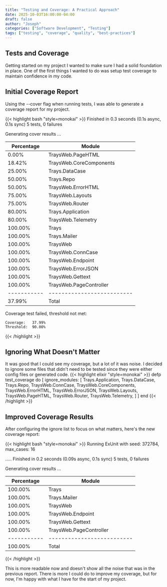 ```yaml
---
title: "Testing and Coverage: A Practical Approach"
date: 2025-10-03T16:00:00-04:00
draft: false
author: "Joseph"
categories: ["Software Development", "Testing"]
tags: ["testing", "coverage", "quality", "best-practices"]
---
```


## Tests and Coverage

Getting started on my project I wanted to make sure I had a solid foundation in place. One of the first things I wanted to do was setup test coverage to maintain confidence in my code.

## Initial Coverage Report

Using the --cover flag when running tests, I was able to generate a coverage report for my project.

{{< highlight bash "style=monokai" >}}
Finished in 0.3 seconds (0.1s async, 0.1s sync)
5 tests, 0 failures

Generating cover results ...

Percentage | Module
-----------|--------------------------
     0.00% | TraysWeb.PageHTML
    18.42% | TraysWeb.CoreComponents
    25.00% | Trays.DataCase
    50.00% | Trays.Repo
    50.00% | TraysWeb.ErrorHTML
    75.00% | TraysWeb.Layouts
    75.00% | TraysWeb.Router
    80.00% | Trays.Application
    80.00% | TraysWeb.Telemetry
   100.00% | Trays
   100.00% | Trays.Mailer
   100.00% | TraysWeb
   100.00% | TraysWeb.ConnCase
   100.00% | TraysWeb.Endpoint
   100.00% | TraysWeb.ErrorJSON
   100.00% | TraysWeb.Gettext
   100.00% | TraysWeb.PageController
-----------|--------------------------
    37.99% | Total

Coverage test failed, threshold not met:

    Coverage:   37.99%
    Threshold:  90.00%
{{< /highlight >}}

## Ignoring What Doesn't Matter

It was good that I could see my coverage, but a lot of it was noise. I decided to ignore some files that didn't need to be tested since they were either config files or generated code.
{{< highlight elixir "style=monokai" >}}
defp test_coverage do
  [
    ignore_modules: [
      Trays.Application,
      Trays.DataCase,
      Trays.Repo,
      TraysWeb.ConnCase,
      TraysWeb.CoreComponents,
      TraysWeb.ErrorHTML,
      TraysWeb.ErrorJSON,
      TraysWeb.Layouts,
      TraysWeb.PageHTML,
      TraysWeb.Router,
      TraysWeb.Telemetry,
    ]
  ]
end
{{< /highlight >}}

## Improved Coverage Results

After configuring the ignore list to focus on what matters, here's the new coverage report:

{{< highlight bash "style=monokai" >}}
Running ExUnit with seed: 372784, max_cases: 16

.....
Finished in 0.2 seconds (0.09s async, 0.1s sync)
5 tests, 0 failures

Generating cover results ...

Percentage | Module
-----------|--------------------------
   100.00% | Trays
   100.00% | Trays.Mailer
   100.00% | TraysWeb
   100.00% | TraysWeb.Endpoint
   100.00% | TraysWeb.Gettext
   100.00% | TraysWeb.PageController
-----------|--------------------------
   100.00% | Total
{{< /highlight >}}

This is more readable now and doesn't show all the noise that was in the previous report. There is more I could do to improve my coverage, but for now, I'm happy with what I have for the start of my project.

